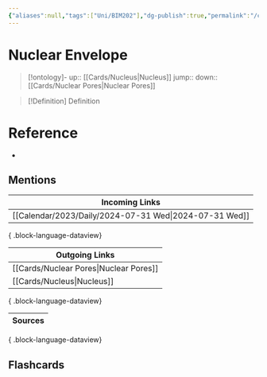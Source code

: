 ```yaml
---
{"aliases":null,"tags":["Uni/BIM202"],"dg-publish":true,"permalink":"/cards/nuclear-envelope/","dgPassFrontmatter":true}
---
```


# Nuclear Envelope

> [!ontology]-
> up:: [[Cards/Nucleus\|Nucleus]]
> jump:: 
> down:: [[Cards/Nuclear Pores\|Nuclear Pores]]

> [!Definition] Definition

# Reference

- 

## Mentions

| Incoming Links                                            |
| --------------------------------------------------------- |
| [[Calendar/2023/Daily/2024-07-31 Wed\|2024-07-31 Wed]] |

{ .block-language-dataview}

| Outgoing Links                            |
| ----------------------------------------- |
| [[Cards/Nuclear Pores\|Nuclear Pores]] |
| [[Cards/Nucleus\|Nucleus]]             |

{ .block-language-dataview}

| Sources |
| ------- |

{ .block-language-dataview}

## Flashcards